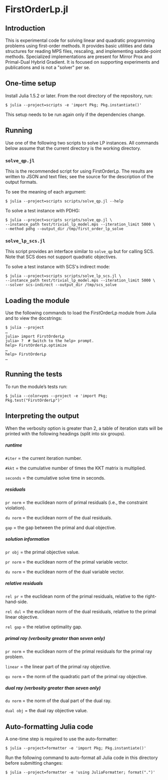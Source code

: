 # FirstOrderLp.jl

## Introduction

This is experimental code for solving linear and quadratic programming problems
using first-order methods. It provides basic utilities and data structures for
reading MPS files, rescaling, and implementing saddle-point methods. Specialized
implementations are present for Mirror Prox and Primal-Dual Hybrid Gradient. It
is focused on supporting experiments and publications and is not a "solver" per
se.

## One-time setup

Install Julia 1.5.2 or later. From the root directory of the repository, run:

```shell
$ julia --project=scripts -e 'import Pkg; Pkg.instantiate()'
```

This setup needs to be run again only if the dependencies change.

## Running

Use one of the following two scripts to solve LP instances. All commands below
assume that the current directory is the working directory.

### `solve_qp.jl`

This is the recommended script for using FirstOrderLp. The results are written
to JSON and text files; see the source for the description of the output
formats.

To see the meaning of each argument:

```shell
$ julia --project=scripts scripts/solve_qp.jl --help
```

To solve a test instance with PDHG:

```shell
$ julia --project=scripts scripts/solve_qp.jl \
--instance_path test/trivial_lp_model.mps --iteration_limit 5000 \
--method pdhg --output_dir /tmp/first_order_lp_solve
```

### `solve_lp_scs.jl`

This script provides an interface similar to `solve_qp` but for calling SCS.
Note that SCS does not support quadratic objectives.

To solve a test instance with SCS's indirect mode:

```shell
$ julia --project=scripts scripts/solve_lp_scs.jl \
--instance_path test/trivial_lp_model.mps --iteration_limit 5000 \
--solver scs-indirect --output_dir /tmp/scs_solve
```

## Loading the module

Use the following commands to load the FirstOrderLp module from Julia and to
view the docstrings:

```
$ julia --project
…
julia> import FirstOrderLp
julia> ?  # Switch to the help> prompt.
help> FirstOrderLp.optimize
…
help> FirstOrderLp
…
```

## Running the tests

To run the module’s tests run:

```shell
$ julia --color=yes --project -e 'import Pkg; Pkg.test("FirstOrderLp")'
```

## Interpreting the output

When the verbosity option is greater than 2, a table of iteration stats will be
printed with the following headings (split into six groups).

##### runtime

`#iter` = the current iteration number.

`#kkt` = the cumulative number of times the KKT matrix is multiplied.

`seconds` = the cumulative solve time in seconds.

##### residuals

`pr norm` = the euclidean norm of primal residuals (i.e., the constraint
violation).

`du norm` = the euclidean norm of the dual residuals.

`gap` = the gap between the primal and dual objective.

##### solution information

`pr obj` = the primal objective value.

`pr norm` = the euclidean norm of the primal variable vector.

`du norm` = the euclidean norm of the dual variable vector.

##### relative residuals

`rel pr` = the euclidean norm of the primal residuals, relative to the
right-hand-side.

`rel dul` = the euclidean norm of the dual residuals, relative to the primal
linear objective.

`rel gap` = the relative optimality gap.

##### primal ray (verbosity greater than seven only)

`pr norm` = the euclidean norm of the primal residuals for the primal ray
problem.

`linear` = the linear part of the primal ray objective.

`qu norm` = the norm of the quadratic part of the primal ray objective.

##### dual ray (verbosity greater than seven only)

`du norm` = the norm of the dual part of the dual ray.

`dual obj` = the dual ray objective value.

## Auto-formatting Julia code

A one-time step is required to use the auto-formatter:

```shell
$ julia --project=formatter -e 'import Pkg; Pkg.instantiate()'
```

Run the following command to auto-format all Julia code in this directory before
submitting changes:

```shell
$ julia --project=formatter -e 'using JuliaFormatter; format(".")'
```
